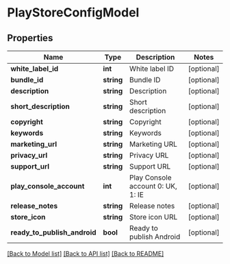 # PlayStoreConfigModel

## Properties
Name | Type | Description | Notes
------------ | ------------- | ------------- | -------------
**white_label_id** | **int** | White label ID | [optional] 
**bundle_id** | **string** | Bundle ID | [optional] 
**description** | **string** | Description | [optional] 
**short_description** | **string** | Short description | [optional] 
**copyright** | **string** | Copyright | [optional] 
**keywords** | **string** | Keywords | [optional] 
**marketing_url** | **string** | Marketing URL | [optional] 
**privacy_url** | **string** | Privacy URL | [optional] 
**support_url** | **string** | Support URL | [optional] 
**play_console_account** | **int** | Play Console account  0: UK, 1: IE | [optional] 
**release_notes** | **string** | Release notes | [optional] 
**store_icon** | **string** | Store icon URL | [optional] 
**ready_to_publish_android** | **bool** | Ready to publish Android | [optional] 

[[Back to Model list]](../README.md#documentation-for-models) [[Back to API list]](../README.md#documentation-for-api-endpoints) [[Back to README]](../README.md)


